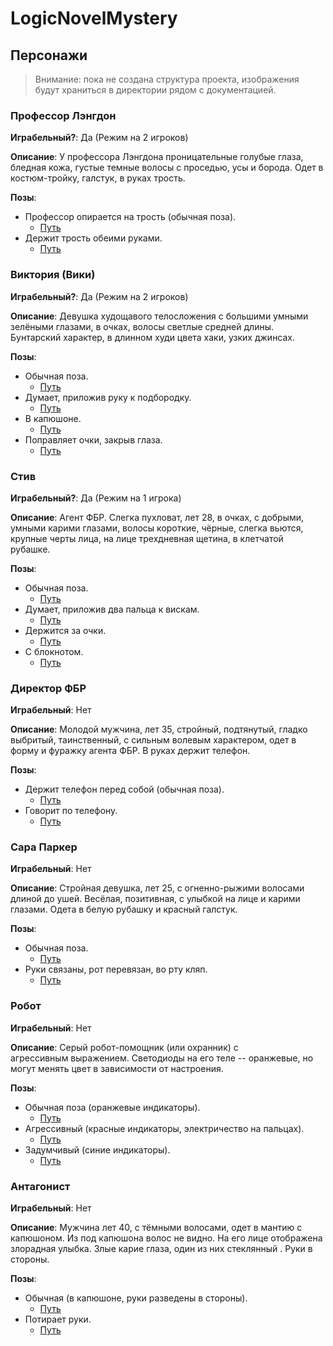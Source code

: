 # LogicNovelMystery

## Персонажи

> Внимание: пока не создана структура проекта, изображения будут храниться в директории рядом с документацией.

### Профессор Лэнгдон

**Играбельный?**: Да (Режим на 2 игроков)

**Описание**: У профессора Лэнгдона проницательные голубые глаза, бледная кожа, густые темные волосы с проседью, усы и борода. Одет в костюм-тройку, галстук, в руках трость.

**Позы**:
- Профессор опирается на трость (обычная поза).
  - [Путь](./images/sprites/professor_idle.webp)
- Держит трость обеими руками.
  - [Путь](./images/sprites/professor_hold_cane.webp)

### Виктория (Вики)

**Играбельный?**: Да (Режим на 2 игроков)

**Описание**: Девушка худощавого телосложения с большими умными зелёными глазами, в очках, волосы светлые средней длины. Бунтарский характер, в длинном худи цвета хаки, узких джинсах.

**Позы**:
- Обычная поза.
  - [Путь](./images/sprites/vicky_idle.webp)
- Думает, приложив руку к подбородку.
  - [Путь](./images/sprites/vicky_think.webp)
- В капюшоне.
  - [Путь](./images/sprites/vicky_hood.webp)
- Поправляет очки, закрыв глаза.
  - [Путь](./images/sprites/vicky_adjust_glasses.webp)

### Стив

**Играбельный?**: Да (Режим на 1 игрока)

**Описание**: Агент ФБР. Слегка пухловат, лет 28, в очках, с добрыми, умными карими глазами, волосы короткие, чёрные, слегка вьются, крупные черты лица, на лице трехдневная щетина, в клетчатой рубашке.

**Позы**:
- Обычная поза.
  - [Путь](./images/sprites/steve_idle.webp)
- Думает, приложив два пальца к вискам.
  - [Путь](./images/sprites/steve_think.webp)
- Держится за очки.
  - [Путь](./images/sprites/steve_hold_glasses.webp)
- С блокнотом.
  - [Путь](./images/sprites/steve_hold_notebook.webp)
  
### Директор ФБР

**Играбельный**: Нет

**Описание**: Молодой мужчина, лет 35, стройный, подтянутый, гладко выбритый, таинственный, с сильным волевым характером, одет в форму и фуражку агента ФБР. В руках держит телефон.

**Позы**:
- Держит телефон перед собой (обычная поза).
  - [Путь](./images/sprites/fbi_idle.webp)
- Говорит по телефону.
  - [Путь](./images/sprites/fbi_phone.webp)

### Сара Паркер

**Играбельный**: Нет

**Описание**: Стройная девушка, лет 25, с огненно-рыжими волосами длиной до ушей. Весёлая, позитивная, с улыбкой на лице и карими глазами. Одета в белую рубашку и красный галстук.

**Позы**:
- Обычная поза.
  - [Путь](./images/sprites/sarah_idle.webp)
- Руки связаны, рот перевязан, во рту кляп.
  - [Путь](./images/sprites/sarah_hostage.webp)

### Робот

**Играбельный**: Нет

**Описание**: Серый робот-помощник (или охранник) с агрессивным выражением. Светодиоды на его теле -- оранжевые, но могут менять цвет в зависимости от настроения.

**Позы**:
- Обычная поза (оранжевые индикаторы).
  - [Путь](TODO)
- Агрессивный (красные индикаторы, электричество на пальцах).
  - [Путь](TODO)
- Задумчивый (синие индикаторы).
  - [Путь](TODO)

### Антагонист

**Играбельный**: Нет

**Описание**: Мужчина лет 40, с тёмными волосами, одет в мантию с капюшоном. Из под капюшона волос не видно. На его лице отображена злорадная улыбка. Злые карие глаза, один из них стеклянный . Руки в стороны.

**Позы**:
- Обычная (в капюшоне, руки разведены в стороны).
  - [Путь](TODO)
- Потирает руки.
  - [Путь](TODO)